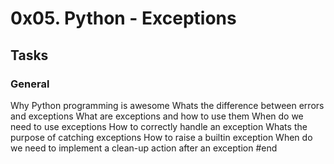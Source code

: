 # 0x05. Python - Exceptions
## Tasks
### General
Why Python programming is awesome
Whats the difference between errors and exceptions
What are exceptions and how to use them
When do we need to use exceptions
How to correctly handle an exception
Whats the purpose of catching exceptions
How to raise a builtin exception
When do we need to implement a clean-up action after an exception
#end
